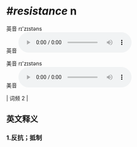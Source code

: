 # ***\#resistance*** n
英音 rɪ'zɪstəns  
英音
<audio src="./media/resistance1.aac" controls="controls"></audio>

美音 rɪ'zɪstəns  
美音
<audio src="./media/resistance2.aac" controls="controls"></audio>



| 词频 2 |  

英文释义
---
### 1.**反抗；抵制**  


